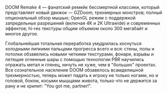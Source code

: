 DOOM Remake 4 — фанатский ремейк бессмертной классики, который представляет новый движок — GZDoom; трехмерных монстров; полный опциональный обзор мышью; OpenGL режим с поддержкой запредельных разрешений (включая 4K и 2K Ultrawide) и современных эффектов; hi-res текстуры общим объемом около 300 мегабайт и многое другое.

Глобальнейшая тотальная переработка умудрилась коснуться холодными липкими пальцами прогресса всего и вся: стены, полы и потолки обзавелись новыми четкими текстурами, фонари, взрывы и летящие огненные шары с помощью технологии PBR научились отражать метал и глянец, ничуть не хуже, чем в "больших" проектах. Все сознательное население DOOM обзавелось всамделишной трехмерностью, теперь может падать к игроку не только ногами, но и головой, боком, косыми мышцами живота, только что не держится за рану и не хрипит: "You got me, partner!".